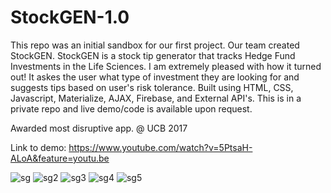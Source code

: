# StockGEN-1.0
This repo was an initial sandbox for our first project. Our team created StockGEN. StockGEN is a stock tip generator that tracks Hedge Fund Investments in the Life Sciences. I am extremely pleased with how it turned out! It askes the user what type of investment they are looking for and suggests tips based on user's risk tolerance. Built using HTML, CSS, Javascript, Materialize, AJAX, Firebase, and External API's. This is in a private repo and live demo/code is available upon request.

Awarded most disruptive app. @ UCB 2017

Link to demo: https://www.youtube.com/watch?v=5PtsaH-ALoA&feature=youtu.be

![sg](https://user-images.githubusercontent.com/27470842/36615080-ca28707a-1893-11e8-9ce9-8ab953711bd1.PNG)
![sg2](https://user-images.githubusercontent.com/27470842/36615083-cbe26d6c-1893-11e8-8c69-e78aa097ebb2.PNG)
![sg3](https://user-images.githubusercontent.com/27470842/36615085-ce24e834-1893-11e8-8115-dfdbe8a15b6e.PNG)
![sg4](https://user-images.githubusercontent.com/27470842/36615090-d0e9398a-1893-11e8-9e06-c12c3c8320ec.PNG)
![sg5](https://user-images.githubusercontent.com/27470842/36615157-2b41bace-1894-11e8-9ad1-a254aa995953.PNG)
